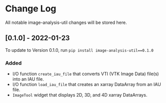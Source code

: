# Change Log

All notable image-analysis-util changes will be stored here.

## [0.1.0] - 2022-01-23

To update to Version 0.1.0, run  `pip install image-analysis-util==0.1.0`

### Added

* I/O function `create_iau_file` that converts VTI (VTK Image Data) file(s) into an IAU file.
* I/O function `load_iau_file` that creates an xarray DataArray from an IAU file.
* `ImageTool` widget that displays 2D, 3D, and 4D xarray DataArrays.
